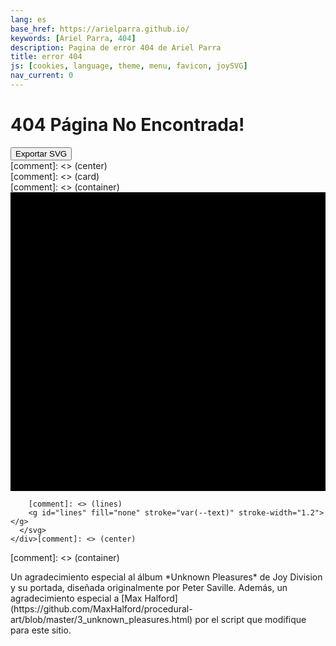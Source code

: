 ```yaml
---
lang: es
base_href: https://arielparra.github.io/
keywords: [Ariel Parra, 404]
description: Pagina de error 404 de Ariel Parra
title: error 404 
js: [cookies, language, theme, menu, favicon, joySVG]
nav_current: 0
---
```

[comment]: <> (404.html for github.io site)

  <div class="container">
    <div class="card">
      <div class="center">
        <h1>404 Página No Encontrada!</h1> 
        <p></p>
        <button type="button" onclick="exportSVG(this)"> Exportar SVG </button>
      </div>[comment]: <> (center)
    </div>[comment]: <> (card)
  </div>[comment]: <> (container)

  <div class="container" style="overflow: hidden;">
    <div class="center">
      <svg id="unknownPleasures" width="625" height="593" xmlns="http://www.w3.org/2000/svg">
        [comment]: <> (background)
        <rect width="625px" height="593px" fill="var(--HTML_BG)" />

        [comment]: <> (lines)
        <g id="lines" fill="none" stroke="var(--text)" stroke-width="1.2"></g>
      </svg>
    </div>[comment]: <> (center)
  </div>[comment]: <> (container)
 <footer>
  <p>
  Un agradecimiento especial al álbum *Unknown Pleasures* de Joy Division y su portada, diseñada originalmente por Peter Saville. Además, un agradecimiento especial a [Max Halford](https://github.com/MaxHalford/procedural-art/blob/master/3_unknown_pleasures.html) por el script que modifique para este sitio.
  </p>
 </footer>